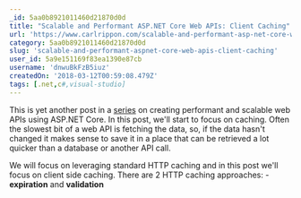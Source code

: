 ```yaml
---
_id: 5aa0b8921011460d21870d0d
title: "Scalable and Performant ASP.NET Core Web APIs: Client Caching"
url: 'https://www.carlrippon.com/scalable-and-performant-asp-net-core-web-apis-client-caching/'
category: 5aa0b8921011460d21870d0d
slug: 'scalable-and-performant-aspnet-core-web-apis-client-caching'
user_id: 5a9e151169f83ea1390e87cb
username: 'dnwuBkFzB5iuz'
createdOn: '2018-03-12T00:59:08.479Z'
tags: [.net,c#,visual-studio]
---
```




This is yet another post in a <a href='https://www.carlrippon.com/scalable-and-performant-asp-net-core-web-apis-introduction/' target='blank'>series</a> on creating performant and scalable web APIs using ASP.NET Core. In this post, we'll start to focus on caching. Often the slowest bit of a web API is fetching the data, so, if the data hasn't changed it makes sense to save it in a place that can be retrieved a lot quicker than a database or another API call.

We will focus on leveraging standard HTTP caching and in this post we'll focus on client side caching. There are 2 HTTP caching approaches: - <strong>expiration</strong> and <strong>validation</strong> 
